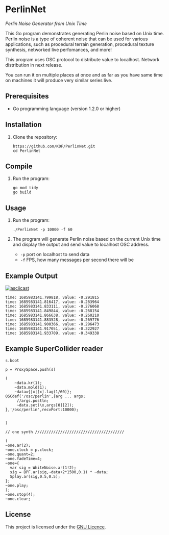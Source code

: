 # PerlinNet

_Perlin Noise Generator from Unix Time_

This Go program demonstrates generating Perlin noise based on Unix time. Perlin noise is a type of coherent noise that can be used for various applications, such as procedural terrain generation, procedural texture synthesis, networked live perfomances, and more!

This program uses OSC protocol to distribute value to localhost. Network distribution in next release.

You can run it on multiple places at once and as far as you have same time on machines it will produce very similar series live.


## Prerequisites

- Go programming language (version 1.2.0 or higher)

## Installation

1. Clone the repository:
   ```shell
   https://github.com/K0F/PerlinNet.git
   cd PerlinNet
   ```

## Compile

1. Run the program:
   ```shell
   go mod tidy
   go build
   ```

## Usage

1. Run the program:
   ```shell
   ./PerlinNet -p 10000 -f 60

   ```

2. The program will generate Perlin noise based on the current Unix time and display the output and send value to localhost OSC address. 
    - `-p` port on localhost to send data
    - `-f` FPS, how many messages per second there will be

## Example Output

[![asciicast](https://asciinema.org/a/594838.svg)](https://asciinema.org/a/594838)

```
time: 1685983141.799818, value: -0.291815
time: 1685983141.816417, value: -0.283964
time: 1685983141.833111, value: -0.276068
time: 1685983141.849844, value: -0.268154
time: 1685983141.866638, value: -0.260210
time: 1685983141.883528, value: -0.269776
time: 1685983141.900366, value: -0.296473
time: 1685983141.917051, value: -0.322927
time: 1685983141.933709, value: -0.349338
```

## Example SuperCollider reader

```supercollider
s.boot

p = ProxySpace.push(s)

(
    ~data.kr(1);
    ~data.mold(1);
    ~data={|x|[x].lag(1/60)};
OSCdef('/osc/perlin',{arg ... args;
	 //args.postln;
	 ~data.set(\x,args[0][2]);
},'/osc/perlin',recvPort:10000);


)

// one synth ///////////////////////////////////////

(
~one.ar(2);
~one.clock = p.clock;
~one.quant=2;
~one.fadeTime=4;
~one={
  var sig = WhiteNoise.ar(1!2);
  sig = BPF.ar(sig,~data+2*1500,0.1) * ~data;
  Splay.ar(sig,0.5,0.5);
};
~one.play;
);
~one.stop(4);
~one.clear;
```

## License

This project is licensed under the [GNU Licence](LICENSE).
